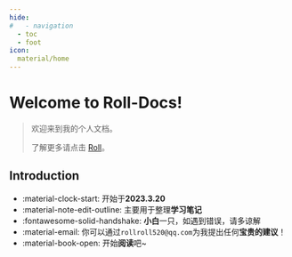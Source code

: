 ```yaml
---
hide:
#   - navigation
  - toc
  - foot
icon:
  material/home
--- 
```

<!-- 以上用于隐藏左侧导航栏和右侧导航栏 -->

# Welcome to **Roll-Docs**\!

> 欢迎来到我的个人文档。
>
> 了解更多请点击 [Roll](https://roll0814.cn)。

## Introduction

* :material-clock-start:  开始于**2023.3.20**
* :material-note-edit-outline:  主要用于整理**学习笔记**
* :fontawesome-solid-handshake: **小白**一只，如遇到错误，请多谅解
* :material-email:  你可以通过`rollroll520@qq.com`为我提出任何**宝贵的建议**！
* :material-book-open:  开始**阅读**吧~
